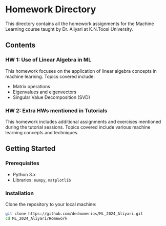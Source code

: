 # Homework Directory

This directory contains all the homework assignments for the Machine Learning course taught by Dr. Aliyari at K.N.Toosi University.

## Contents

### HW 1: Use of Linear Algebra in ML

This homework focuses on the application of linear algebra concepts in machine learning. Topics covered include:

- Matrix operations
- Eigenvalues and eigenvectors
- Singular Value Decomposition (SVD)

### HW 2: Extra HWs mentioned in Tutorials

This homework includes additional assignments and exercises mentioned during the tutorial sessions. Topics covered include various machine learning concepts and techniques.

## Getting Started

### Prerequisites

- Python 3.x
- Libraries: `numpy`, `matplotlib`

### Installation

Clone the repository to your local machine:

```bash
git clone https://github.com/dednomerios/ML_2024_Aliyari.git
cd ML_2024_Aliyari/Homework
